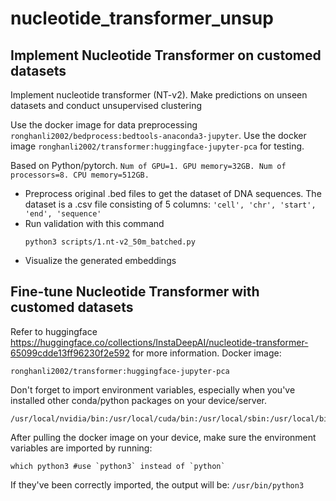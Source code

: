 # nucleotide_transformer_unsup
## Implement Nucleotide Transformer on customed datasets
Implement nucleotide transformer (NT-v2). Make predictions on unseen datasets and conduct unsupervised clustering

Use the docker image for data preprocessing `ronghanli2002/bedprocess:bedtools-anaconda3-jupyter`. Use the docker image `ronghanli2002/transformer:huggingface-jupyter-pca` for testing.

Based on Python/pytorch. `Num of GPU=1. GPU memory=32GB. Num of processors=8. CPU memory=512GB.`

- Preprocess original .bed files to get the dataset of DNA sequences. The dataset is a .csv file consisting of 5 columns: `'cell', 'chr', 'start', 'end', 'sequence'`
- Run validation with this command
  ```{python}
  python3 scripts/1.nt-v2_50m_batched.py
  ```
- Visualize the generated embeddings

## Fine-tune Nucleotide Transformer with customed datasets
Refer to huggingface <https://huggingface.co/collections/InstaDeepAI/nucleotide-transformer-65099cdde13ff96230f2e592> for more information.
Docker image:
```
ronghanli2002/transformer:huggingface-jupyter-pca
```

Don't forget to import environment variables, especially when you've installed other conda/python packages on your device/server.
```
/usr/local/nvidia/bin:/usr/local/cuda/bin:/usr/local/sbin:/usr/local/bin:/usr/sbin:/usr/bin:/sbin:/bin
```

After pulling the docker image on your device, make sure the environment variables are imported by running:
```
which python3 #use `python3` instead of `python`
```
If they've been correctly imported, the output will be: `/usr/bin/python3`
